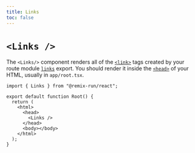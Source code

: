 ```yaml
---
title: Links
toc: false
---
```


# `<Links />`

The `<Links/>` component renders all of the [`<link>`][link_element] tags created by your route module [`links`][links] export. You should render it inside the [`<head>`][head_element] of your HTML, usually in `app/root.tsx`.

```tsx filename=app/root.tsx lines=[7]
import { Links } from "@remix-run/react";

export default function Root() {
  return (
    <html>
      <head>
        <Links />
      </head>
      <body></body>
    </html>
  );
}
```

[link_element]: https://developer.mozilla.org/en-US/docs/Web/HTML/Element/link
[head_element]: https://developer.mozilla.org/en-US/docs/Web/HTML/Element/head
[links]: ../route/links
